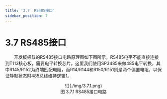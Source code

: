 ```yaml
---
title: '3.7  RS485接口'
sidebar_position: 7
---
```


# 3.7  RS485接口

&emsp;&emsp;开发板板载的RS485接口电路原理图如下图所示，RS485电平不能直接连接到T113核心板，需要电平转换芯片。这里我们使用SP3485来做485电平转换，其中R145/R152为终端匹配电阻，而R14/R144和R150/R151则是两个偏置电阻，以保证静默状态时485总线维持逻辑1。

<center>
![](./img/3.7.1.png)<br />
图 3.7.1 RS485接口电路
</center>



